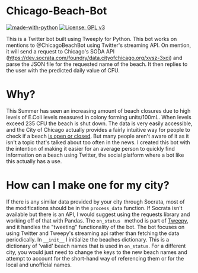 # Chicago-Beach-Bot
[![made-with-python](https://img.shields.io/badge/Made%20with-Python-1f425f.svg)](https://www.python.org/)
[![License: GPL v3](https://img.shields.io/badge/License-GPLv3-blue.svg)](https://www.gnu.org/licenses/gpl-3.0)

This is a Twitter bot built using Tweeply for Python. This bot works on mentions to @ChicagoBeachBot using Twitter's
streaming API. On mention, it will send a request to Chicago's SODA API (https://dev.socrata.com/foundry/data.cityofchicago.org/xvsz-3xcj)
and parse the JSON file for the requested name of the beach. It then replies to the user with the predicted daily value of CFU.
# Why?
This Summer has seen an increasing amount of beach closures due to high levels of E.Coli levels measured in colony forming units/100mL. When levels exceed 235 CFU the beach is shut down. 
The data is very easily accessible, and the City of Chicago actually provides a fairly intuitive way for people to check if a beach [is open or closed](https://www.chicagoparkdistrict.com/parks-facilities/beaches). But many people aren't aware of it as it isn't a topic that's talked about too often in the news. I created this bot with the intention of making it
easier for an average person to quickly find information on a beach using Twitter, the social platform where a bot like this actually has a use.
# How can I make one for my city?
If there is any similar data provided by your city through Socrata, most of the modifications should be in the `process_data` function. 
If Socrata isn't available but there is an API, I would suggest using the requests library and working off of that with Pandas.
The `on_status ` method is part of [Tweepy](http://docs.tweepy.org/en/latest/streaming_how_to.html), and it handles the "tweeting" functionality of the bot.
The bot focuses on using Twitter and Tweepy's streaming api rather than fetching the data periodically. In `__init__` I initialize the beaches dictionary. This is a 
dictionary of 'valid' beach names that is used in `on_status`. For a different city, you would just need to change the keys to the new beach names and attempt to account for 
the short-hand way of referencing them or for the local and unofficial names. 
